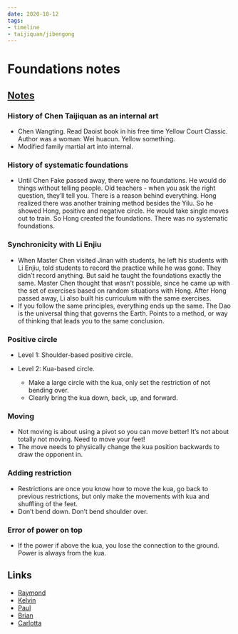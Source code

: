```yaml
---
date: 2020-10-12
tags:
- timeline
- taijiquan/jibengong
---
```


# Foundations notes

## [Notes](http://practicalmethod.com/2020/10/chen-zhonghua-online-lesson-20201012-online-video-purchase/)
### History of Chen Taijiquan as an internal art
* Chen Wangting.  Read Daoist book in his free time Yellow Court Classic.  Author was a woman: Wei huacun.  Yellow something.
* Modified family martial art into internal.

### History of systematic foundations
* Until Chen Fake passed away, there were no foundations.  He would do things without telling people.  Old teachers - when you ask the right question, they’ll tell you.  There is a reason behind everything.  Hong realized there was another training method besides the Yilu.  So he showed Hong, positive and negative circle.  He would take single moves out to train.  So Hong created the foundations.  There was no systematic foundations.

### Synchronicity with Li Enjiu
* When Master Chen visited Jinan with students, he left his students with Li Enjiu, told students to record the practice while he was gone.  They didn’t record anything.  But said he taught the foundations exactly the same.  Master Chen thought that wasn't possible, since he came up with the set of exercises based on random situations with Hong.  After Hong passed away, Li also built his curriculum with the same exercises.
* If you follow the same principles, everything ends up the same.  The Dao is the universal thing that governs the Earth.  Points to a method, or way of thinking that leads you to the same conclusion.

### Positive circle
* Level 1: Shoulder-based positive circle.

* Level 2: Kua-based circle.
  * Make a large circle with the kua, only set the restriction of not bending over.
  * Clearly bring the kua down, back, up, and forward.

### Moving
* Not moving is about using a pivot so you can move better!  It’s not about totally not moving.  Need to move your feet!
* The move needs to physically change the kua position backwards to draw the opponent in.

### Adding restriction
* Restrictions are once you know how to move the kua, go back to previous restrictions, but only make the movements with kua and shuffling of the feet.
* Don’t bend down.  Don’t bend shoulder over.

### Error of power on top
* If the power if above the kua, you lose the connection to the ground.  Power is always from the kua.

## Links
* [Raymond](http://practicalmethod.com/2020/10/notes-from-master-chens-foundations-class-12-october-2020-raymond-dickey/)
* [Kelvin](http://practicalmethod.com/2020/10/master-chen-zhonghuas-online-lesson-on-oct-12-2020-kelvin-ho/)
* [Paul](http://practicalmethod.com/2020/10/notes-from-master-chen-online-forms-class-12-october-2020/)
* [Brian](http://practicalmethod.com/2020/10/foundation-class-notes-master-chen-zhonghua-online-zoom-lesson-mon-12-oct-2020-brian-chung/)
* [Carlotta](http://practicalmethod.com/2020/10/notes-from-master-chen-zhonghuas-online-class-on-oct-12-2020/)
